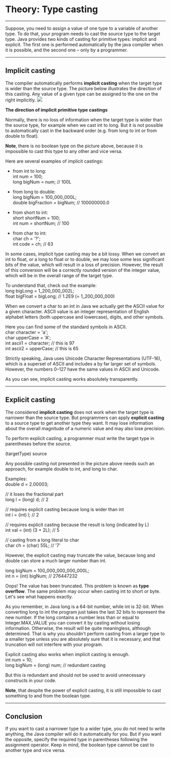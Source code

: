 # Theory: Type casting
<hr>

Suppose, you need to assign a value of one type to a variable of another type. To do that, your program needs to cast the source type to the target type. Java provides two kinds of casting for primitive types: implicit and explicit. The first one is performed automatically by the java compiler when it is possible, and the second one – only by a programmer.
<hr>

## Implicit casting
The compiler automatically performs **implicit casting** when the target type is wider than the source type. The picture below illustrates the direction of this casting. Any value of a given type can be assigned to the one on the right implicitly.
<img src="G:\Java Programming\JavaBasics\src\basic\image.png"/>

**The direction of implicit primitive type castings**

Normally, there is no loss of information when the target type is wider than the source type, for example when we cast int to long. But it is not possible to automatically cast in the backward order (e.g. from long to int or from double to float).

**Note**, there is no boolean type on the picture above, because it is impossible to cast this type to any other and vice versa.

Here are several examples of implicit castings:
- from int to long:
  <br>int num = 100;
  <br>long bigNum = num; // 100L

- from long to double:
  <br>long bigNum = 100_000_000L;
  <br>double bigFraction = bigNum; // 100000000.0

- from short to int:
  <br>short shortNum = 100;
  <br>int num = shortNum; // 100

- from char to int:
  <br>char ch = '?';
  <br>int code = ch; // 63

In some cases, implicit type casting may be a bit lossy. When we convert an int to float, or a long to float or to double, we may lose some less significant bits of the value, which will result in a loss of precision. However, the result of this conversion will be a correctly rounded version of the integer value, which will be in the overall range of the target type.

To understand that, check out the example:
<br>long bigLong =  1_200_000_002L;
<br>float bigFloat = bigLong; // 1.2E9 (= 1_200_000_000)

When we convert a char to an int in Java we actually get the ASCII value for a given character. ASCII value is an integer representation of English alphabet letters (both uppercase and lowercase), digits, and other symbols.

Here you can find some of the standard symbols in ASCII.
<br>char character = 'a';
<br>char upperCase = 'A';
<br>int ascii1 = character; // this is 97
<br>int ascii2 = upperCase; // this is 65

Strictly speaking, Java uses Unicode Character Representations (UTF-16), which is a superset of ASCII and includes a by far larger set of symbols. However, the numbers 0–127 have the same values in ASCII and Unicode.

As you can see, implicit casting works absolutely transparently.
<hr>

## Explicit casting
The considered **implicit casting** does not work when the target type is narrower than the source type. But programmers can apply **explicit casting** to a source type to get another type they want. It may lose information about the overall magnitude of a numeric value and may also lose precision.

To perform explicit casting, a programmer must write the target type in parentheses before the source.

(targetType) source

Any possible casting not presented in the picture above needs such an approach, for example double to int, and long to char.

Examples:
<br>double d = 2.00003;

// it loses the fractional part
<br>long l =  (long) d; // 2

// requires explicit casting because long is wider than int
<br>int i = (int) l; // 2

// requires explicit casting because the result is long (indicated by L)
<br>int val = (int) (3 + 2L); // 5

// casting from a long literal to char
<br>char ch = (char) 55L; // '7'

However, the explicit casting may truncate the value, because long and double can store a much larger number than int.

long bigNum = 100_000_000_000_000L;
<br>int n = (int) bigNum; // 276447232

Oops! The value has been truncated. This problem is known as **type overflow**. The same problem may occur when casting int to short or byte. Let's see what happens exactly.

As you remember, in Java long is a 64-bit number, while int is 32-bit. When converting long to int the program just takes the last 32 bits to represent the new number. If the long contains a number less than or equal to Integer.MAX_VALUE you can convert it by casting without losing information. Otherwise, the result will be quite meaningless, although determined. That is why you shouldn't perform casting from a larger type to a smaller type unless you are absolutely sure that it is necessary, and that truncation will not interfere with your program.

Explicit casting also works when implicit casting is enough.
<br>int num = 10;
<br>long bigNum = (long) num; // redundant casting

But this is redundant and should not be used to avoid unnecessary constructs in your code.

**Note**, that despite the power of explicit casting, it is still impossible to cast something to and from the boolean type.
<hr>

## Conclusion
If you want to cast a narrower type to a wider type, you do not need to write anything, the Java compiler will do it automatically for you. But if you want the opposite, specify the required type in parentheses following the assignment operator. Keep in mind, the boolean type cannot be cast to another type and vice versa.